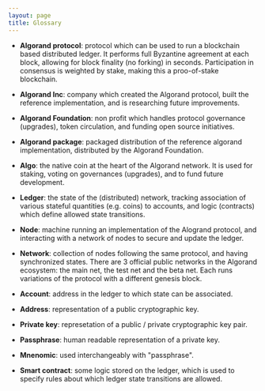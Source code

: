 ```yaml
---
layout: page
title: Glossary
---
```


- **Algorand protocol**:
  protocol which can be used to run a blockchain based distributed ledger.
  It performs full Byzantine agreement at each block,
  allowing for block finality (no forking) in seconds.
  Participation in consensus is weighted by stake,
  making this a proo-of-stake blockchain.

- **Algorand Inc**:
  company which created the Algorand protocol,
  built the reference implementation,
  and is researching future improvements.

- **Algorand Foundation**:
  non profit which handles protocol governance (upgrades), token circulation, and funding open source initiatives.

- **Algorand package**:
  packaged distribution of the reference algorand implementation,
  distributed by the Algorand Foundation.

- **Algo**:
  the native coin at the heart of the Algorand network.
  It is used for staking, voting on governances (upgrades), and to fund future development.

- **Ledger**:
  the state of the (distributed) network,
  tracking association of various stateful quantities (e.g. coins) to accounts,
  and logic (contracts) which define allowed state transitions.

- **Node**:
  machine running an implementation of the Alogrand protocol,
  and interacting with a network of nodes to secure and update the ledger.

- **Network**:
  collection of nodes following the same protocol,
  and having synchronized states.
  There are 3 official public networks in the Algorand ecosystem:
  the main net, the test net and the beta net.
  Each runs variations of the protocol with a different genesis block.

- **Account**:
  address in the ledger to which state can be associated.

- **Address**:
  representation of a public cryptographic key.

- **Private key**:
  represetation of a public / private cryptographic key pair.

- **Passphrase**:
  human readable representation of a private key.

- **Mnenomic**:
  used interchangeably with "passphrase".

- **Smart contract**:
  some logic stored on the ledger,
  which is used to specify rules about which ledger state transitions are allowed.
